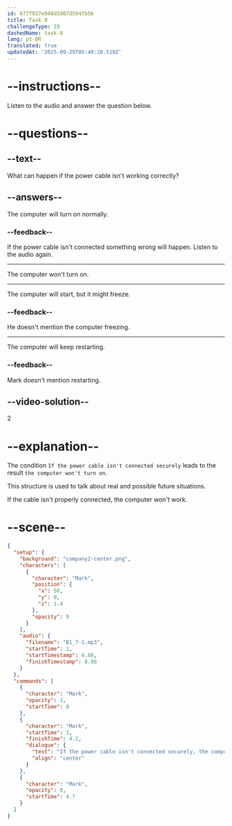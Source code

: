 ```yaml
---
id: 677f927e948d3d07d594fb56
title: Task 8
challengeType: 19
dashedName: task-8
lang: pt-BR
translated: true
updatedAt: '2025-09-29T05:49:20.510Z'
---
```


<!-- (audio) Mark: If the power cable isn't connected securely, the computer won't turn on. -->

# --instructions--

Listen to the audio and answer the question below.

# --questions--

## --text--

What can happen if the power cable isn't working correctly?

## --answers--

The computer will turn on normally.

### --feedback--

If the power cable isn't connected something wrong will happen. Listen to the audio again.

---

The computer won't turn on.

---

The computer will start, but it might freeze.

### --feedback--

He doesn't mention the computer freezing.

---

The computer will keep restarting.

### --feedback--

Mark doesn't mention restarting.

## --video-solution--

2

# --explanation--

The condition `If the power cable isn't connected securely` leads to the result `the computer won't turn on`. 

This structure is used to talk about real and possible future situations. 

If the cable isn't properly connected, the computer won't work.

# --scene--

```json
{
  "setup": {
    "background": "company2-center.png",
    "characters": [
      {
        "character": "Mark",
        "position": {
          "x": 50,
          "y": 0,
          "z": 1.4
        },
        "opacity": 0
      }
    ],
    "audio": {
      "filename": "B1_7-1.mp3",
      "startTime": 1,
      "startTimestamp": 4.88,
      "finishTimestamp": 8.08
    }
  },
  "commands": [
    {
      "character": "Mark",
      "opacity": 1,
      "startTime": 0
    },
    {
      "character": "Mark",
      "startTime": 1,
      "finishTime": 4.2,
      "dialogue": {
        "text": "If the power cable isn't connected securely, the computer won't turn on.",
        "align": "center"
      }
    },
    {
      "character": "Mark",
      "opacity": 0,
      "startTime": 4.7
    }
  ]
}
```

